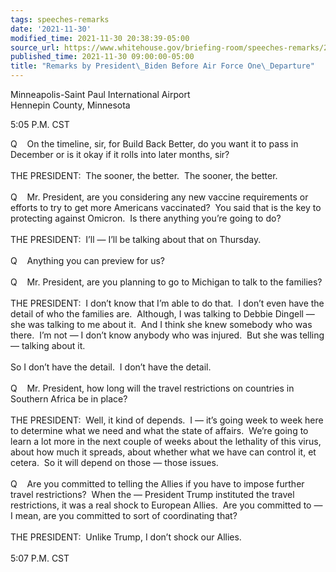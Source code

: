 ```yaml
---
tags: speeches-remarks
date: '2021-11-30'
modified_time: 2021-11-30 20:38:39-05:00
source_url: https://www.whitehouse.gov/briefing-room/speeches-remarks/2021/11/30/remarks-by-president-biden-before-air-force-one-departure-12/
published_time: 2021-11-30 09:00:00-05:00
title: "Remarks by President\_Biden Before Air Force One\_Departure"
---
```

 
Minneapolis-Saint Paul International Airport  
Hennepin County, Minnesota

5:05 P.M. CST

Q    On the timeline, sir, for Build Back Better, do you want it to pass
in December or is it okay if it rolls into later months, sir?  
   
THE PRESIDENT:  The sooner, the better.  The sooner, the better.  
   
Q    Mr. President, are you considering any new vaccine requirements or
efforts to try to get more Americans vaccinated?  You said that is the
key to protecting against Omicron.  Is there anything you’re going to
do?  
   
THE PRESIDENT:  I’ll — I’ll be talking about that on Thursday.  
   
Q    Anything you can preview for us?  
   
Q    Mr. President, are you planning to go to Michigan to talk to the
families?  
   
THE PRESIDENT:  I don’t know that I’m able to do that.  I don’t even
have the detail of who the families are.  Although, I was talking to
Debbie Dingell — she was talking to me about it.  And I think she knew
somebody who was there.  I’m not — I don’t know anybody who was
injured.  But she was telling — talking about it.   
   
So I don’t have the detail.  I don’t have the detail.  
   
Q    Mr. President, how long will the travel restrictions on countries
in Southern Africa be in place?  
   
THE PRESIDENT:  Well, it kind of depends.  I — it’s going week to week
here to determine what we need and what the state of affairs.  We’re
going to learn a lot more in the next couple of weeks about the
lethality of this virus, about how much it spreads, about whether what
we have can control it, et cetera.  So it will depend on those — those
issues.  
   
Q    Are you committed to telling the Allies if you have to impose
further travel restrictions?  When the — President Trump instituted the
travel restrictions, it was a real shock to European Allies.  Are you
committed to — I mean, are you committed to sort of coordinating that?  
   
THE PRESIDENT:  Unlike Trump, I don’t shock our Allies.  
   
5:07 P.M. CST
